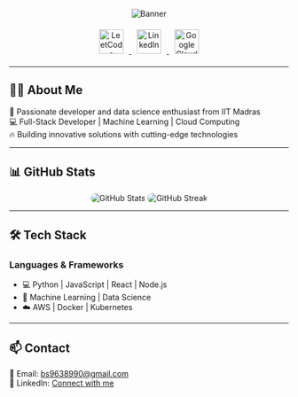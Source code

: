 <!-- 🌟 PROFILE BANNER 🌟 -->
<div align="center">
  
  <!-- Capsule Animated Banner -->
  <img 
    src="https://capsule-render.vercel.app/api?type=waving&color=F59E42:6366F1:06B6D4&height=120&section=header&text=Bhaskar%20Sharma%20%7C%20IITM%20DS%20%7C%20Techie&fontColor=43e7f2&fontSize=34&animation=twinkle" 
    alt="Banner" 
  />

  <!-- Social Icons -->
  <p style="margin: 20px 0;">
    <a href="https://leetcode.com/01Bhaskar-dev" target="_blank">
      <img 
        src="https://cdn.jsdelivr.net/gh/devicons/devicon/icons/leetcode/leetcode-original.svg" 
        alt="LeetCode" 
        width="44" 
        height="44" 
        style="margin: 0 10px;" 
      />
    </a>
    <a href="https://linkedin.com/in/bhaskar-dev" target="_blank">
      <img 
        src="https://cdn.jsdelivr.net/gh/devicons/devicon/icons/linkedin/linkedin-original.svg" 
        alt="LinkedIn" 
        width="44" 
        height="44" 
        style="margin: 0 10px;" 
      />
    </a>
    <a href="https://cloud.google.com" target="_blank">
      <img 
        src="https://upload.wikimedia.org/wikipedia/commons/5/5f/Google_Cloud_Icon.png" 
        alt="Google Cloud" 
        width="44" 
        height="44" 
        style="margin: 0 10px;" 
      />
    </a>
  </p>

</div>

---

## 👨‍💻 About Me

🚀 Passionate developer and data science enthusiast from IIT Madras  
💻 Full-Stack Developer | Machine Learning | Cloud Computing  
🔥 Building innovative solutions with cutting-edge technologies

---

## 📊 GitHub Stats

<div align="center">
  <img 
    src="https://github-readme-stats.vercel.app/api?username=01Bhaskar-dev&show_icons=true&theme=synthwave&hide_border=true&bg_color=0d1117&title_color=00f0ff&icon_color=ff004c&text_color=ffffff&ring_color=00f0ff" 
    alt="GitHub Stats" 
    style="border-radius: 15px;" 
  />
  <img 
    src="https://github-readme-streak-stats.herokuapp.com/?user=01Bhaskar-dev&theme=synthwave&hide_border=true&background=0d1117&stroke=00f0ff&ring=00f0ff&fire=ff004c&currStreakLabel=00f0ff" 
    alt="GitHub Streak" 
    style="border-radius: 15px;" 
  />
</div>

---

## 🛠️ Tech Stack

### Languages & Frameworks
- 💻 Python | JavaScript | React | Node.js
- 🤖 Machine Learning | Data Science
- ☁️ AWS | Docker | Kubernetes

---

## 📫 Contact

📧 Email: bs9638990@gmail.com  
🔗 LinkedIn: [Connect with me](https://linkedin.com/in/bhaskar-dev)
